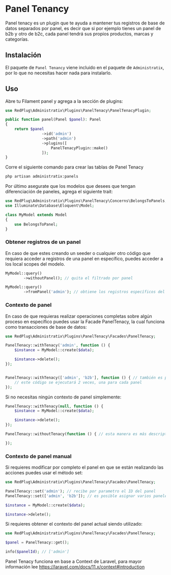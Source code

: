 # Panel Tenancy

Panel tenacy es un plugin que te ayuda a mantener tus registros de base de datos separados por panel, es decir que si por ejemplo tienes un panel de b2b y otro de b2c, cada panel tendrá sus propios productos, marcas y categorías.

## Instalación

El paquete de `Panel Tenancy` viene incluido en el paquete de `Administratix`, por lo que no necesitas hacer nada para instalarlo.

## Uso

Abre tu Filament panel y agrega a la sección de plugins:

```php
use RedPlug\Administratix\Plugins\PanelTenacy\PanelTenacyPlugin;

public function panel(Panel $panel): Panel
{
    return $panel
                ->id('admin')
                ->path('admin')
                ->plugins([
                    PanelTenacyPlugin::make()
                ]);
}
```
Corre el siguiente comando para crear las tablas de Panel Tenacy

```bash
php artisan administratix:panels
```

Por último asegurate que los modelos que desees que tengan diferenciación de paneles, agrega el siguiente trait:

```php
use RedPlug\Administratix\Plugins\PanelTenacy\Concerns\BelongsToPanels;
use Illuminate\Database\Eloquent\Model;

class MyModel extends Model
{
    use BelongsToPanel;
}
```

### Obtener registros de un panel

En caso de que estes creando un seeder o cualquier otro código que requiera acceder a registros de una panel en específico, puedes acceder a los local scopes del modelo.

```php
MyModel::query() 
        ->withoutPanel(); // quita el filtrado por panel

MyModel::query()
        ->fromPanel('admin'); // obtiene los registros específicos del panel 'admin'
```

### Contexto de panel

En caso de que requieras realizar operaciones completas sobre algún proceso en específico puedes usar la Facade PanelTenacy, la cual funciona como transacciones de base de datos:

```php
use RedPlug\Administratix\Plugins\PanelTenacy\Facades\PanelTenacy;

PanelTenacy::withTenacy('admin', function () {
    $instance = MyModel::create($data);

    $instance->delete();
});


PanelTenacy::withTenacy(['admin', 'b2b'], function () { // también es posible realizar esto con varios paneles
    // este código se ejecutará 2 veces, una para cada panel
});
```

Si no necesitas ningún contexto de panel simplemente:

```php
PanelTenacy::withTenacy(null, function () {
    $instance = MyModel::create($data);

    $instance->delete();
});

PanelTenacy::withoutTenacy(function () { // esta manera es más descriptiva

});
```

### Contexto de panel manual

Si requieres modificar por completo el panel en que se están realizando las acciones puedes usar el método set:

```php
use RedPlug\Administratix\Plugins\PanelTenacy\Facades\PanelTenacy;

PanelTenacy::set('admin'); // recibe por parametro el ID del panel
PanelTenacy::set(['admin', 'b2b']); // es posible asignar varios paneles al mismo tiempo

$instance = MyModel::create($data);

$instance->delete();
```

Si requieres obtener el contexto del panel actual siendo utilizado:

```php
use RedPlug\Administratix\Plugins\PanelTenacy\Facades\PanelTenacy;

$panel = PanelTenacy::get();

info($panelId); // ['admin']
```

Panel Tenacy funciona en base a Context de Laravel, para mayor información lee https://laravel.com/docs/11.x/context#introduction
